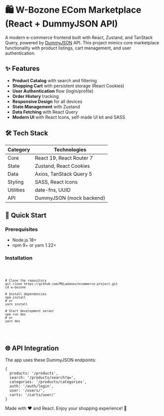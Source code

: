 <h1><span class="emoji">🛍️</span> W-Bozone ECom Marketplace (React + DummyJSON API)</h1>
<p>A modern e-commerce frontend built with React, Zustand, and TanStack Query, powered by <a href="https://dummyjson.com/">DummyJSON</a> API. This project mimics core marketplace functionality with product listings, cart management, and user authentication.</p>   
<h2><span class="emoji">✨</span> Features</h2>
<ul>
    <li><strong>Product Catalog</strong> with search and filtering</li>
    <li><strong>Shopping Cart</strong> with persistent storage (React Cookies)</li>
    <li><strong>User Authentication</strong> flow (login/profile)</li>
    <li><strong>Order History</strong> tracking</li>
    <li><strong>Responsive Design</strong> for all devices</li>
    <li><strong>State Management</strong> with Zustand</li>
    <li><strong>Data Fetching</strong> with React Query</li>
    <li><strong>Modern UI</strong> with React Icons, self-made UI kit and SASS</li>
</ul>
<h2><span class="emoji">🛠</span> Tech Stack</h2> 
<table>
    <thead>
        <tr>
            <th>Category</th>
            <th>Technologies</th>
        </tr>
    </thead>
    <tbody>
        <tr>
            <td>Core</td>
            <td>React 19, React Router 7</td>
        </tr>
        <tr>
            <td>State</td>
            <td>Zustand, React Cookies</td>
        </tr>
        <tr>
            <td>Data</td>
            <td>Axios, TanStack Query 5</td>
        </tr>
        <tr>
            <td>Styling</td>
            <td>SASS, React Icons</td>
        </tr>
        <tr>
            <td>Utilities</td>
            <td>date-fns, UUID</td>
        </tr>
        <tr>
            <td>API</td>
            <td>DummyJSON (mock backend)</td>
        </tr>
    </tbody>
</table>
<h2><span class="emoji">🚀</span> Quick Start</h2> 
<h3>Prerequisites</h3>
<ul>
    <li>Node.js 18+</li>
    <li>npm 9+ or yarn 1.22+</li>
</ul>
<h3>Installation</h3>
<pre>
  <code>
    
    # Clone the repository
    git clone https://github.com/MSLadanov/ecommerce-project.git
    cd w-bozone

    # Install dependencies
    npm install
    # or
    yarn install

    # Start development server
    npm run dev
    # or
    yarn dev
  </code>
</pre>    
<h2><span class="emoji">🌐</span> API Integration</h2>  
<p>The app uses these DummyJSON endpoints:</p>   
<pre><code>{
  products: '/products',
  search: '/products/search?q=',
  categories: '/products/categories',
  auth: '/auth/login',
  user: '/users/',
  carts: '/carts/user/'
}</code></pre>    
<p>Made with <span class="emoji">❤️</span> and React. Enjoy your shopping experience! <span class="emoji">🛒</span></p>

